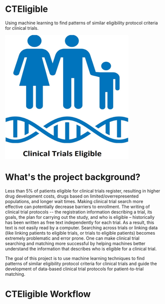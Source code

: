# CTEligible
Using machine learning to find patterns of similar eligibility protocol criteria for clinical trials.

<IMG src='cteligible_logo1.jpg' width="400" height="400" />
 
# What's the project background?
Less than 5% of patients eligible for clinical trials register, resulting in higher drug development costs, drugs based on limited/overrepresented populations, and longer wait times. Making clinical trial search more effective can potentially decrease barriers to enrollment.
The writing of clinical trial protocols -- the registration information describing a trial, its goals, the plan for carrying out the study, and who is eligible – historically has been written as free text independently for each trial. As a result, this text is not easily read by a computer. Searching across trials or linking data (like linking patients to eligible trials, or trials to eligible patients) becomes extremely problematic and error prone.
One can make clinical trial searching and matching more successful by helping machines better understand the information that describes who is eligible for a clinical trial.

The goal of this project is to use machine learning techniques to find patterns of similar eligibility protocol criteria for clinical trials and guide the development of data-based clinical trial protocols for patient-to-trial matching.

 # CTEligible Workflow
 
